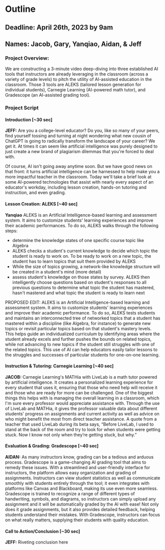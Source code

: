 # Outline

## Deadline: April 26th, 2023 by 9am

## Names: Jacob, Gary, Yanqiao, Aidan, & Jeff

### Project Overview:

We are constructing a 3-minute video deep-diving into three established AI tools that instructors are already leveraging in the classroom (across a variety of grade levels) to pitch the utility of AI-assisted education in the classroom. Those 3 tools are ALEKS (tailored lesson generation for individual students), Carnegie Learning (AI-powered math tutor), and Gradescope (an AI-assisted grading tool).


### Project Script

#### Introduction [~30 sec]

**JEFF:** Are you a college-level educator? Do you, like so many of your peers, find yourself tossing and turning at night wondering what new cousin of ChatGPT is going to radically transform the landscape of your career? We get it. At times it can seem like artificial intelligence was purely designed to just create a new brand of plagiarism dilemmas that you're forced to deal with.

Of course, AI isn't going away anytime soon. But we have good news on that front: it turns artificial intelligence can be harnessed to help make you a more impactful teacher in the classroom. Today we'll take a brief look at some AI-powered technologies that assist with nearly every aspect of an educator's workday, including lesson creation, hands-on tutoring and instruction, and even grading.

#### Lesson Creation: ALEKS [~40 sec]

  **Yanqiao** ALEKS is an Artificial Intelligence-based learning and assessment system. It aims to customize students' learning experiences and improve their academic performances. To do so, ALEKS walks through the following steps:

- determine the knowledge states of one specific course topic like Algebra
- ALEKS checks a student's current knowledge to decide which topic the student is ready to work on. To be ready to work on a new topic, the student has to learn topics that suit them provided by ALEKS
- While the size of topics growing, a network-like knowledge structure will be created in a student's mind (more detail)
- assess student's knowledge on those states by survey. ALEKS then intelligently choose questions based on student's responses to all previous questions to determine what topic the student has mastered, hasn't mastered and what topic the student is ready to learn next

PROPOSED EDIT: ALEKS is an Artificial Intelligence-based learning and assessment system. It aims to customize students' learning experiences and improve their academic performance. To do so, ALEKS tests students and maintains an interconnected tree of networked topics that a student has mastered within a discipline (like Algebra, for instance) to generate new topics or revisit particular topics based on that student's mastery levels. This helps guide an individualized curriculum by identifying areas where the student already excels and further pushes the bounds on related topics, while not advancing to new topics if the student still struggles with one of the related topics. This use of AI can help educators easily tailor lessons to the struggles and successes of particular students for one-on-one learning.

#### Instruction & Tutoring: Carnegie Learning [~40 sec]

**JACOB:** Carnegie Learning's MATHia with LiveLab is a math tutor powered by artificial intelligence. It creates a personalized learning experience for every student that uses it, ensuring that those who need help will receive it and those who are ready for more can be challenged. One of the biggest things this helps with is managing the overall learning in a classroom, which I'm sure every professor would appreciate assistance with. Through the use of LiveLab and MATHia, it gives the professor valuable data about different students' progress on assignments and current activity as well as advice on who might benefit the most from direct teacher assistance. A quote from a teacher that used LiveLab during its beta says, “Before LiveLab, I used to stand at the back of the room and try to look for when students were getting stuck. Now I know not only when they’re getting stuck, but why.”

#### Evaluation & Grading: Gradescope [~40 sec]

**AIDAN:** As many instructors know, grading can be a tedious and arduous process. Gradescope is a game-changing AI grading tool that aims to remedy these issues. With a streamlined and user-friendly interface for instructors, the platform allows easy organization and grading of assignments. Instructors can view student statistics as well as communicate smoothly with students entirely through the tool; it even integrates with platforms like Canvas and Blackboard, making its use even more seamless. Gradescope is trained to recognize a range of different types of handwriting, symbols, and diagrams, so instructors can simply upload any assignment and it will be automatically graded by the AI with ease! Not only does it grade assignments, but it also provides detailed feedback, helping students understand their mistakes. With Gradescope, instructors can focus on what really matters, supplying their students with quality education.

#### Call to Action/Conclusion [~30 sec]

**JEFF:** Riveting conclusion here

